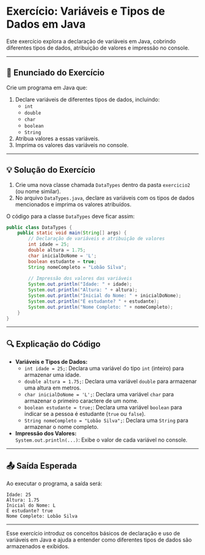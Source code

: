 # Exercício: Variáveis e Tipos de Dados em Java

Este exercício explora a declaração de variáveis em Java, cobrindo diferentes tipos de dados, atribuição de valores e impressão no console.

---

## 📌 Enunciado do Exercício
Crie um programa em Java que:

1. Declare variáveis de diferentes tipos de dados, incluindo:
    - `int`
    - `double`
    - `char`
    - `boolean`
    - `String`
2. Atribua valores a essas variáveis.
3. Imprima os valores das variáveis no console.

---

## 💡 Solução do Exercício
1. Crie uma nova classe chamada `DataTypes` dentro da pasta `exercicio2` (ou nome similar).
2. No arquivo `DataTypes.java`, declare as variáveis com os tipos de dados mencionados e imprima os valores atribuídos.  

O código para a classe `DataTypes` deve ficar assim:

```java
public class DataTypes {
    public static void main(String[] args) {
        // Declaração de variáveis e atribuição de valores
        int idade = 25;
        double altura = 1.75;
        char inicialDoNome = 'L';
        boolean estudante = true;
        String nomeCompleto = "Lobão Silva";
        
        // Impressão dos valores das variáveis
        System.out.println("Idade: " + idade);
        System.out.println("Altura: " + altura);
        System.out.println("Inicial do Nome: " + inicialDoNome);
        System.out.println("É estudante? " + estudante);
        System.out.println("Nome Completo: " + nomeCompleto);
    }
}
```

---

## 🔍 Explicação do Código
- **Variáveis e Tipos de Dados:**
    - `int idade = 25;`: Declara uma variável do tipo `int` (inteiro) para armazenar uma idade.
    - `double altura = 1.75;`: Declara uma variável `double` para armazenar uma altura em metros.
    - `char inicialDoNome = 'L';`: Declara uma variável `char` para armazenar o primeiro caractere de um nome.
    - `boolean estudante = true;`: Declara uma variável `boolean` para indicar se a pessoa é estudante (`true` ou `false`).
    - `String nomeCompleto = "Lobão Silva";`: Declara uma `String` para armazenar o nome completo.
- **Impressão dos Valores:**  
  `System.out.println(...)`: Exibe o valor de cada variável no console.

---

## 📤 Saída Esperada
Ao executar o programa, a saída será:

```console
Idade: 25
Altura: 1.75
Inicial do Nome: L
É estudante? true
Nome Completo: Lobão Silva
```

---

Esse exercício introduz os conceitos básicos de declaração e uso de variáveis em Java e ajuda a entender como diferentes tipos de dados são armazenados e exibidos.
